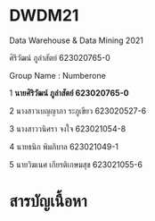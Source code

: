# DWDM21
Data Warehouse &amp; Data Mining 2021

ศิริวัฒน์ ภูลำสัตย์ 623020765-0

Group Name : Numberone

1 **นายศิริวัฒน์ ภูลำสัตย์ 623020765-0**

2 นางสาวเบญญาภา ระภูเขียว 623020527-6

3 นางสาววนิศรา จงใจ 623021054-8

4 นายธนิก พิมภิบาล 623021049-1	

5 นายวิฆเนศ เกียรติเกษมสุข 623021055-6	

# สารบัญเนื้อหา
